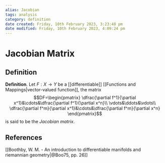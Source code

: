 ```yaml
---
alias: Jacobian
tags: analysis
category: definition
date created: Friday, 10th February 2023, 3:23:48 pm
date modified: Friday, 10th February 2023, 4:09:24 pm
---
```


# Jacobian Matrix

## Definition

**Definition**. Let $F:X\to Y$ be a [[differentiable]] [[Functions and Mappings|vector-valued function]], the matrix
$$DF=\begin{pmatrix}
\dfrac{\partial f^1}{\partial x^1}&\cdots&\dfrac{\partial f^1}{\partial x^n}\\
\vdots&\ddots&\vdots\\
\dfrac{\partial f^m}{\partial x^1}&\cdots&\dfrac{\partial f^m}{\partial x^n}
\end{pmatrix}$$
is said to be the _Jacobian matrix_.

## References

[[Boothby, W. M. - An introduction to differentiable manifolds and riemannian geometry|@Boo75, pp. 26]]